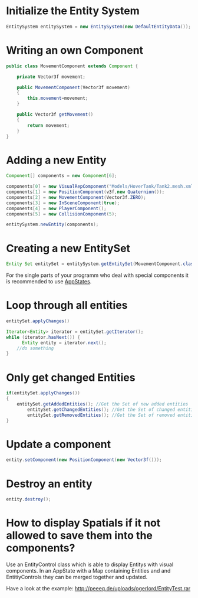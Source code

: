 Initialize the Entity System
============================

```java
EntitySystem entitySystem = new EntitySystem(new DefaultEntityData());
```

Writing an own Component
========================

```java
public class MovementComponent extends Component {

    private Vector3f movement;

    public MovementComponent(Vector3f movement)
    {
        this.movement=movement;
    }

    public Vector3f getMovement()
    {
        return movement;
    }
}
```

Adding a new Entity
===================

```java
Component[] components = new Component[6];

components[0] = new VisualRepComponent("Models/HoverTank/Tank2.mesh.xml");
components[1] = new PositionComponent(v3f,new Quaternion());
components[2] = new MovementComponent(Vector3f.ZERO);
components[3] = new InSceneComponent(true);
components[4] = new PlayerComponent();
components[5] = new CollisionComponent(5);

entitySystem.newEntity(components);
```

Creating a new EntitySet
========================

```java
Entity Set entitySet = entitySystem.getEntitySet(MovementComponent.class, PositionComponent.class);
```

For the single parts of your programm who deal with special components
it is recommended to use
[AppStates](../../../jme3/advanced/application_states).

Loop through all entities
=========================

```java
entitySet.applyChanges()

Iterator<Entity> iterator = entitySet.getIterator();
while (iterator.hasNext()) {
      Entity entity = iterator.next();
    //do something
}
```

Only get changed Entities
=========================

```java
if(entitySet.applyChanges())
{
    entitySet.getAddedEntities(); //Get the Set of new added entities
        entitySet.getChangedEntities(); //Get the Set of changed entities
        entitySet.getRemovedEntities(); //Get the Set of removed entities
}
```

Update a component
==================

```java
entity.setComponent(new PositionComponent(new Vector3f()));
```

Destroy an entity
=================

```java
entity.destroy();
```

How to display Spatials if it not allowed to save them into the components?
===========================================================================

Use an EntityControl class which is able to display Entitys with visual
components. In an AppState with a Map containing Entities and and
EntitiyControls they can be merged together and updated.

Have a look at the example:
<http://peeeq.de/uploads/ogerlord/EntityTest.rar>
